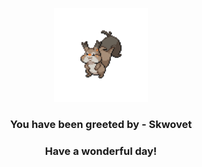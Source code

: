 <p align="center">
    <img src="https://raw.githubusercontent.com/PokeAPI/sprites/master/sprites/pokemon/819.png" width="150" height="150">
</p>
<h3 align="center">You have been greeted by - <b>Skwovet</b></h3>
<h3 align="center">Have a wonderful day!</h3>

